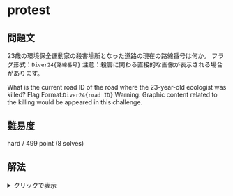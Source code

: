 # protest

## 問題文

23歳の環境保全運動家の殺害場所となった道路の現在の路線番号は何か。
フラグ形式：`Diver24{路線番号}`
注意：殺害に関わる直接的な画像が表示される場合があります。

What is the current road ID of the road where the 23-year-old ecologist was killed?
Flag Format:`Diver24{road ID}`
Warning: Graphic content related to the killing would be appeared in this challenge.

## 難易度

hard / 499 point (8 solves)

## 解法

<details>

<summary>クリックで表示</summary>

`23 ecologist killed protest` などと検索をしてみましょう。

そのままではGoogle検索には出ません。しかし、英語版Wikipediaで同じフレーズで検索すると、[Gladys del Estal](https://en.wikipedia.org/wiki/Gladys_del_Estal)という人物がヒットします。

この人物の名前で調べるといろいろ出てくるのですが、Wikipediaの画像をクリックすると、画像の出典となるサイト "https://gordegia.eus/" が記されています。

そのサイトで人名を検索すると、さまざまな画像がアップロードされているページにある[殺害直後の画像](https://gordegia.eus/argazkia/grdg230-007/)に行きつきます。この画像の説明から**Tutera**という町の、橋のふもとのような場所で殺害されたとわかります。また、[こちらの画像](https://gordegia.eus/argazkia/grdg226-002/)も参考になります。

Tuteraから先ほど画像の撮影場所を特定すると、[この場所](https://www.google.com/maps/@42.0669081,-1.6001936,3a,75y,248.03h,89.82t/data=!3m7!1e1!3m5!1saglONh7t7nVhzoKrgsvVfA!2e0!6shttps:%2F%2Fstreetviewpixels-pa.googleapis.com%2Fv1%2Fthumbnail%3Fpanoid%3DaglONh7t7nVhzoKrgsvVfA%26cb_client%3Dmaps_sv.share%26w%3D900%26h%3D600%26yaw%3D248.02826438704713%26pitch%3D0.18246298121114535%26thumbfov%3D90!7i16384!8i8192?coh=205410&entry=ttu)とわかります。必要なのはこの道路の現在の路線番号なので、Google Mapsから`Diver24{NA-8703}`がFlagとなります。

**Diver24{NA-8703}**

本問へのアプローチは様々な方法が考えられます。たとえば `"23" year old "ecologist" "killed"` のようにGoogle検索のクエリを工夫して人物を特定することも可能であるほか、[Tuteraの橋でGladys del Estalを悼む人々の様子を映した映像](https://www.youtube.com/watch?v=bh3xDcRvZ2Q)もあります。

なお、本問題に関しては「23歳で殺害された環境保全運動家がほかにも存在し、その殺害地点の道路の路線番号が明確にわかるもの」がプレイヤーから示された場合、別解を追加することを運営チームで合意していました。ただし、コンテスト中に別解の確認を求める問い合わせはありませんでした。

</details>